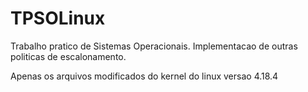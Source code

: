 # TPSOLinux
Trabalho pratico de Sistemas Operacionais. Implementacao de outras politicas de escalonamento.

Apenas os arquivos modificados do kernel do linux versao 4.18.4 
